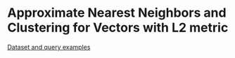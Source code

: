 # Approximate Nearest Neighbors and Clustering for Vectors with L2 metric
[Dataset and query examples](https://www.dropbox.com/sh/pdzivxdidh8fuvp/AACDoWzCf6oC1EF3e3g-yJyia?dl=0)
